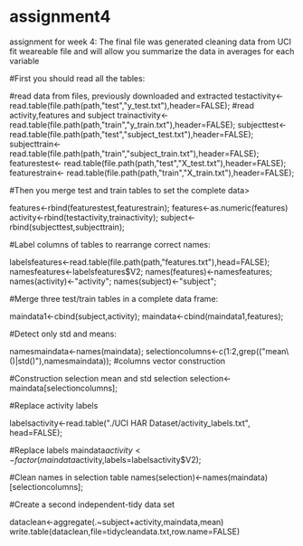 # assignment4
assignment for week 4:
The final file was generated cleaning data from UCI fit weareable file and will allow you summarize the data in averages for each variable

#First you should read all the tables:

#read data from files, previously downloaded and extracted
testactivity<-read.table(file.path(path,"test","y_test.txt"),header=FALSE); #read activity,features and subject
trainactivity<-read.table(file.path(path,"train","y_train.txt"),header=FALSE);
subjecttest<- read.table(file.path(path,"test","subject_test.txt"),header=FALSE);
subjecttrain<- read.table(file.path(path,"train","subject_train.txt"),header=FALSE);
featurestest<- read.table(file.path(path,"test","X_test.txt"),header=FALSE);
featurestrain<- read.table(file.path(path,"train","X_train.txt"),header=FALSE);

#Then you merge test and train tables to set the complete data>

features<-rbind(featurestest,featurestrain);
features<-as.numeric(features)
activity<-rbind(testactivity,trainactivity);
subject<-rbind(subjecttest,subjecttrain);


#Label columns of tables to rearrange correct names:


labelsfeatures<-read.table(file.path(path,"features.txt"),head=FALSE);
namesfeatures<-labelsfeatures$V2;
names(features)<-namesfeatures;
names(activity)<-"activity";
names(subject)<-"subject";


#Merge three test/train tables in a complete data frame:

maindata1<-cbind(subject,activity);
maindata<-cbind(maindata1,features);



#Detect only std and means:

namesmaindata<-names(maindata);
selectioncolumns<-c(1:2,grep(("mean\\()|std()"),namesmaindata)); #columns vector construction

#Construction selection mean and std selection
selection<-maindata[selectioncolumns];

#Replace activity labels

labelsactivity<-read.table("./UCI HAR Dataset/activity_labels.txt", head=FALSE);

#Replace labels
maindata$activity<-factor(maindata$activity,labels=labelsactivity$V2);

#Clean names in selection table
names(selection)<-names(maindata)[selectioncolumns];

#Create a second independent-tidy data set

dataclean<-aggregate(.~subject+activity,maindata,mean)
write.table(dataclean,file=tidycleandata.txt,row.name=FALSE)


